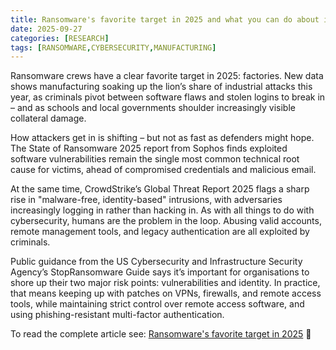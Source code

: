 ```yaml
---
title: Ransomware's favorite target in 2025 and what you can do about it
date: 2025-09-27
categories: [RESEARCH]
tags: [RANSOMWARE,CYBERSECURITY,MANUFACTURING]
---
```


Ransomware crews have a clear favorite target in 2025: factories. New data shows manufacturing soaking up the lion’s share of industrial attacks this year, as criminals pivot between software flaws and stolen logins to break in – and as schools and local governments shoulder increasingly visible collateral damage.

How attackers get in is shifting – but not as fast as defenders might hope. The State of Ransomware 2025 report from Sophos finds exploited software vulnerabilities remain the single most common technical root cause for victims, ahead of compromised credentials and malicious email.

At the same time, CrowdStrike’s Global Threat Report 2025 flags a sharp rise in "malware-free, identity-based" intrusions, with adversaries increasingly logging in rather than hacking in. As with all things to do with cybersecurity, humans are the problem in the loop. Abusing valid accounts, remote management tools, and legacy authentication are all exploited by criminals.

Public guidance from the US Cybersecurity and Infrastructure Security Agency’s StopRansomware Guide says it’s important for organisations to shore up their two major risk points: vulnerabilities and identity. In practice, that means keeping up with patches on VPNs, firewalls, and remote access tools, while maintaining strict control over remote access software, and using phishing-resistant multi-factor authentication.

To read the complete article see: [Ransomware's favorite target in 2025](https://cybernews.com/security/ransomwares-favorite-target-2025/) :muscle: